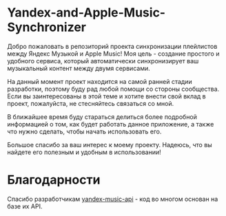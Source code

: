 # Yandex-and-Apple-Music-Synchronizer
Добро пожаловать в репозиторий проекта синхронизации плейлистов между Яндекс Музыкой и Apple Music! Моя цель - создание простого и удобного сервиса, который автоматически синхронизирует ваш музыкальный контент между двумя сервисами.

На данный момент проект находится на самой ранней стадии разработки, поэтому буду рад любой помощи со стороны сообщества. Если вы заинтересованы в этой теме и хотите внести свой вклад в проект, пожалуйста, не стесняйтесь связаться со мной.

В ближайшее время буду стараться делиться более подробной информацией о том, как будет работать данное приложение, а также что нужно сделать, чтобы начать использовать его.

Большое спасибо за ваш интерес к моему проекту. Надеюсь, что вы найдете его полезным и удобным в использовании!


# Благодарности
Cпасибо разработчикам [yandex-music-api](https://github.com/MarshalX/yandex-music-api) - код во многом основан на базе их API.
